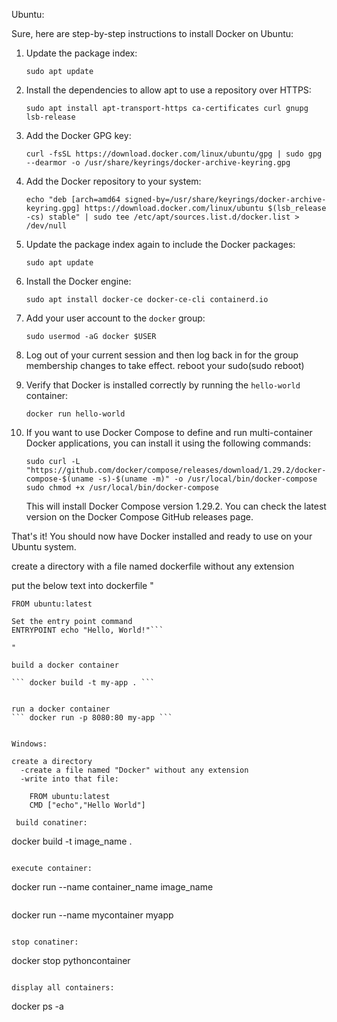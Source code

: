 Ubuntu:

Sure, here are step-by-step instructions to install Docker on Ubuntu:

1. Update the package index:

   ```
   sudo apt update
   ```

2. Install the dependencies to allow apt to use a repository over HTTPS:

   ```
   sudo apt install apt-transport-https ca-certificates curl gnupg lsb-release
   ```

3. Add the Docker GPG key:

   ```
   curl -fsSL https://download.docker.com/linux/ubuntu/gpg | sudo gpg --dearmor -o /usr/share/keyrings/docker-archive-keyring.gpg
   ```

4. Add the Docker repository to your system:

   ```
   echo "deb [arch=amd64 signed-by=/usr/share/keyrings/docker-archive-keyring.gpg] https://download.docker.com/linux/ubuntu $(lsb_release -cs) stable" | sudo tee /etc/apt/sources.list.d/docker.list > /dev/null
   ```

5. Update the package index again to include the Docker packages:

   ```
   sudo apt update
   ```

6. Install the Docker engine:

   ```
   sudo apt install docker-ce docker-ce-cli containerd.io
   ```

7. Add your user account to the `docker` group:

   ```
   sudo usermod -aG docker $USER
   ```

8. Log out of your current session and then log back in for the group membership changes to take effect.
    reboot your sudo(sudo reboot)

9. Verify that Docker is installed correctly by running the `hello-world` container:

   ```
   docker run hello-world
   ```

10. If you want to use Docker Compose to define and run multi-container Docker applications, you can install it using the following commands:

    ```
    sudo curl -L "https://github.com/docker/compose/releases/download/1.29.2/docker-compose-$(uname -s)-$(uname -m)" -o /usr/local/bin/docker-compose
    sudo chmod +x /usr/local/bin/docker-compose
    ```

    This will install Docker Compose version 1.29.2. You can check the latest version on the Docker Compose GitHub releases page.

That's it! You should now have Docker installed and ready to use on your Ubuntu system.



create a directory with a file named dockerfile without any extension

put the below text into dockerfile
"
```Use a base image
FROM ubuntu:latest

Set the entry point command
ENTRYPOINT echo "Hello, World!"```

"

build a docker container

``` docker build -t my-app . ```


run a docker container
``` docker run -p 8080:80 my-app ```


Windows:

create a directory 
  -create a file named "Docker" without any extension
  -write into that file:
    
    FROM ubuntu:latest
    CMD ["echo","Hello World"]
 
 build conatiner:
  ```
  docker build -t image_name .
  ```
  
  execute container:
  ```
  docker run --name container_name image_name
  ```
  ```
  docker run --name mycontainer myapp
  ```
  
  stop conatiner:
  ```
  docker stop pythoncontainer
  ```
  
  display all containers:
  ```
  docker ps -a
  ```
